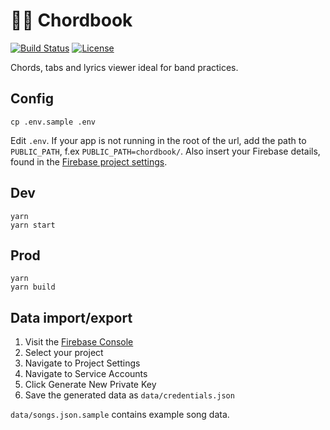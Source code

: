 # 🎵📒 Chordbook

[![Build Status][build-status-badge]][build-status]
[![License][license-badge]](license)

Chords, tabs and lyrics viewer ideal for band practices.

## Config

    cp .env.sample .env

Edit `.env`. If your app is not running in the root of the url, add the path to `PUBLIC_PATH`, f.ex `PUBLIC_PATH=chordbook/`. Also insert your Firebase details, found in the [Firebase project settings](https://console.firebase.google.com/).

## Dev

    yarn
    yarn start

## Prod

    yarn
    yarn build

## Data import/export

1. Visit the [Firebase Console](https://console.firebase.google.com/)
2. Select your project
3. Navigate to Project Settings
4. Navigate to Service Accounts
5. Click Generate New Private Key
6. Save the generated data as `data/credentials.json`

`data/songs.json.sample` contains example song data.

[build-status]: https://travis-ci.com/jtiala/chordbook
[build-status-badge]: https://travis-ci.com/jtiala/chordbook.svg?branch=master
[license]: https://github.com/jtiala/chordbook/blob/master/LICENSE
[license-badge]: https://img.shields.io/badge/license-MIT-blue.svg
